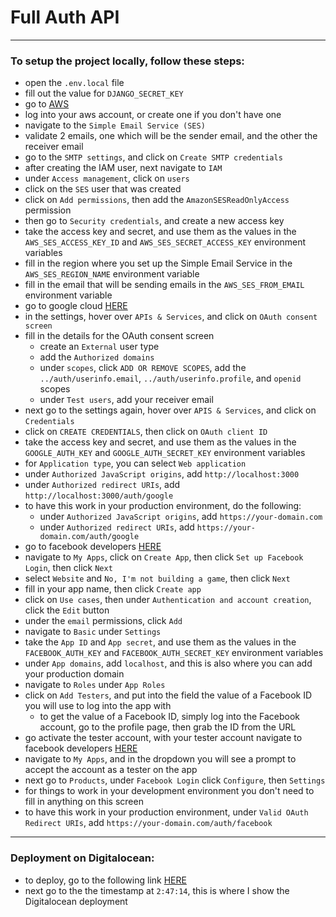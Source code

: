 # Full Auth API

---

### To setup the project locally, follow these steps:

-   open the `.env.local` file
-   fill out the value for `DJANGO_SECRET_KEY`
-   go to [AWS](https://aws.amazon.com)
-   log into your aws account, or create one if you don't have one
-   navigate to the `Simple Email Service (SES)`
-   validate 2 emails, one which will be the sender email, and the other the receiver email
-   go to the `SMTP settings`, and click on `Create SMTP credentials`
-   after creating the IAM user, next navigate to `IAM`
-   under `Access management`, click on `users`
-   click on the `SES` user that was created
-   click on `Add permissions`, then add the `AmazonSESReadOnlyAccess` permission
-   then go to `Security credentials`, and create a new access key
-   take the access key and secret, and use them as the values in the `AWS_SES_ACCESS_KEY_ID` and `AWS_SES_SECRET_ACCESS_KEY` environment variables
-   fill in the region where you set up the Simple Email Service in the `AWS_SES_REGION_NAME` environment variable
-   fill in the email that will be sending emails in the `AWS_SES_FROM_EMAIL` environment variable
-   go to google cloud [HERE](https://console.cloud.google.com)
-   in the settings, hover over `APIs & Services`, and click on `OAuth consent screen`
-   fill in the details for the OAuth consent screen
    -   create an `External` user type
    -   add the `Authorized domains`
    -   under `scopes`, click `ADD OR REMOVE SCOPES`, add the `../auth/userinfo.email`, `../auth/userinfo.profile`, and `openid` scopes
    -   under `Test users`, add your receiver email
-   next go to the settings again, hover over `APIS & Services`, and click on `Credentials`
-   click on `CREATE CREDENTIALS`, then click on `OAuth client ID`
-   take the access key and secret, and use them as the values in the `GOOGLE_AUTH_KEY` and `GOOGLE_AUTH_SECRET_KEY` environment variables
-   for `Application type`, you can select `Web application`
-   under `Authorized JavaScript origins`, add `http://localhost:3000`
-   under `Authorized redirect URIs`, add `http://localhost:3000/auth/google`
-   to have this work in your production environment, do the following:
    -   under `Authorized JavaScript origins`, add `https://your-domain.com`
    -   under `Authorized redirect URIs`, add `https://your-domain.com/auth/google`
-   go to facebook developers [HERE](https://developers.facebook.com)
-   navigate to `My Apps`, click on `Create App`, then click `Set up Facebook Login`, then click `Next`
-   select `Website` and `No, I'm not building a game`, then click `Next`
-   fill in your app name, then click `Create app`
-   click on `Use cases`, then under `Authentication and account creation`, click the `Edit` button
-   under the `email` permissions, click `Add`
-   navigate to `Basic` under `Settings`
-   take the `App ID` and `App secret`, and use them as the values in the `FACEBOOK_AUTH_KEY` and `FACEBOOK_AUTH_SECRET_KEY` environment variables
-   under `App domains`, add `localhost`, and this is also where you can add your production domain
-   navigate to `Roles` under `App Roles`
-   click on `Add Testers`, and put into the field the value of a Facebook ID you will use to log into the app with
    -   to get the value of a Facebook ID, simply log into the Facebook account, go to the profile page, then grab the ID from the URL
-   go activate the tester account, with your tester account navigate to facebook developers [HERE](https://developers.facebook.com)
-   navigate to `My Apps`, and in the dropdown you will see a prompt to accept the account as a tester on the app
-   next go to `Products`, under `Facebook Login` click `Configure`, then `Settings`
-   for things to work in your development environment you don't need to fill in anything on this screen
-   to have this work in your production environment, under `Valid OAuth Redirect URIs`, add `https://your-domain.com/auth/facebook`

---

### Deployment on Digitalocean:

-   to deploy, go to the following link [HERE](https://www.youtube.com/watch?v=2pZmxh8Tf78)
-   next go to the the timestamp at `2:47:14`, this is where I show the Digitalocean deployment
